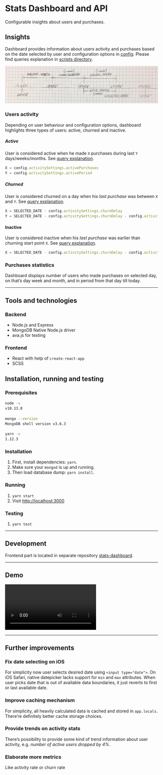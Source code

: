 # Stats Dashboard and API
Configurable insights about users and purchases.

## Insights
Dashboard provides information about users activity and purchases
based on the date selected by user and configuration options in [config](/config.js). Please find queries explanation in [scripts directory](/scripts/).

![timeline](scripts/timeline.jpg)

### Users activity
Depending on user behaviour and configuration options, dashboard highlights three types of users: active, churned and inactive.

##### Active
User is considered active when he made `X` purchases during last `Y` days/weeks/months. See [query explanation](/scripts/ActiveBuyers.js).
```javascript
X = config.activitySettings.activePurchases
Y = config.activitySettings.activePeriod
```

##### Churned
User is considered churned on a day when his _last purchase_ was between `X` and `Y`. See [query explanation](/scripts/ChurnedUSers.js).
```javascript
X = SELECTED_DATE - config.activitySettings.churnDelay
Y = SELECTED_DATE - config.activitySettings.churnDelay - config.activitySettings.churnPeriod
```

#### Inactive
User is considered inactive when his _last purchase_ was earlier than churning start point `X`. See [query explanation](/scripts/InactiveUsers.js).
```javascript
X = SELECTED_DATE - config.activitySettings.churnDelay - config.activitySettings.churnPeriod
```

### Purchases statistics
Dashboard displays number of users who made purchases on selected day, on that’s day week and month, and in period from that day till today.

---

## Tools and technologies
### Backend
- Node.js and Express
- MongoDB Native Node.js driver
- ava.js for testing

### Frontend
- React with help of `create-react-app`
- SCSS

## Installation, running and testing
### Prerequisites
```bash
node -v
v10.13.0

mongo --version
MongoDB shell version v3.6.3

yarn -v
1.12.3
```

### Installation
1. First, install dependencies: `yarn`.
2. Make sure your `mongod` is up and running.
3. Then load database dump: `yarn install`.

### Running
1. `yarn start`
2. Visit [http://localhost:3000](http://localhost:3000)

### Testing
1. `yarn test`

---

## Development
Frontend part is located in separate repository [stats-dashboard](https://gitlab.com/atelier/stats-dashboard).


---

## Demo
![Demo video](scripts/demo.mp4)

---

## Further improvements
### Fix date selecting on iOS
For simplicity now user selects desired date using `<input type="date">`. On iOS Safari, native datepicker lacks support for `min` and `max` attributes. When user picks date that is out of available data boundaries, it just reverts to first or last available date.

### Improve caching mechanism
For simplicity, all heavily calculated data is cached and stored in `app.locals`. There’re definitely better cache storage choices.

### Provide trends on activity stats
There’s possibility to provide some kind of trend information about user activity, e.g. _number of active users dropped by 4%_.

### Elaborate more metrics
Like activity rate or churn rate

